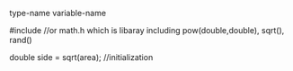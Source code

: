 




type-name  variable-name

#include <cmath> //or math.h which is libaray including 
	pow(double,double), sqrt(), rand()

double side = sqrt(area); //initialization 
